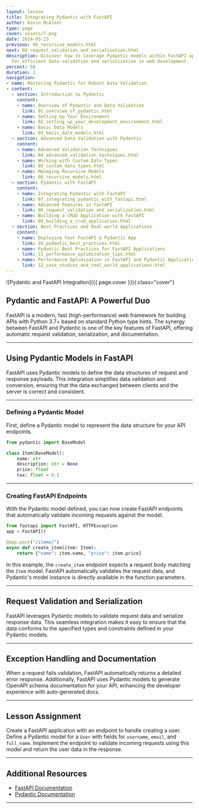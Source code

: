 ```yaml
---
layout: lesson
title: Integrating Pydantic with FastAPI
author: Kevin McAleer
type: page
cover: assets/7.png
date: 2024-03-23
previous: 06_recursive_models.html
next: 08_request_validation_and_serialization.html
description: Discover how to leverage Pydantic models within FastAPI applications
  for efficient data validation and serialization in web development.
percent: 56
duration: 2
navigation:
- name: Mastering Pydantic for Robust Data Validation
- content:
  - section: Introduction to Pydantic
    content:
    - name: Overview of Pydantic and Data Validation
      link: 01_overview_of_pydantic.html
    - name: Setting Up Your Environment
      link: 02_setting_up_your_development_environment.html
    - name: Basic Data Models
      link: 03_basic_data_models.html
  - section: Advanced Data Validation with Pydantic
    content:
    - name: Advanced Validation Techniques
      link: 04_advanced_validation_techniques.html
    - name: Working with Custom Data Types
      link: 05_custom_data_types.html
    - name: Managing Recursive Models
      link: 06_recursive_models.html
  - section: Pydantic with FastAPI
    content:
    - name: Integrating Pydantic with FastAPI
      link: 07_integrating_pydantic_with_fastapi.html
    - name: Advanced Features in FastAPI
      link: 08_request_validation_and_serialization.html
    - name: Building a CRUD Application with FastAPI
      link: 09_building_a_crud_application.html
  - section: Best Practices and Real-world Applications
    content:
    - name: Deploying Your FastAPI & Pydantic App
      link: 10_pydantic_best_practices.html
    - name: Pydantic Best Practices for FastAPI Applications
      link: 11_performance_optimization_tips.html
    - name: Performance Optimization in FastAPI and Pydantic Applications
      link: 12_case_studies_and_real_world_applications.html
---
```



![Pydantic and FastAPI Integration]({{ page.cover }}){:class="cover"}

## Pydantic and FastAPI: A Powerful Duo

FastAPI is a modern, fast (high-performance) web framework for building APIs with Python 3.7+ based on standard Python type hints. The synergy between FastAPI and Pydantic is one of the key features of FastAPI, offering automatic request validation, serialization, and documentation.

---

## Using Pydantic Models in FastAPI

FastAPI uses Pydantic models to define the data structures of request and response payloads. This integration simplifies data validation and conversion, ensuring that the data exchanged between clients and the server is correct and consistent.

---

### Defining a Pydantic Model

First, define a Pydantic model to represent the data structure for your API endpoints.

```python
from pydantic import BaseModel

class Item(BaseModel):
    name: str
    description: str = None
    price: float
    tax: float = 0.1
```

---

### Creating FastAPI Endpoints

With the Pydantic model defined, you can now create FastAPI endpoints that automatically validate incoming requests against the model.

```python
from fastapi import FastAPI, HTTPException
app = FastAPI()

@app.post("/items/")
async def create_item(item: Item):
    return {"name": item.name, "price": item.price}
```

In this example, the `create_item` endpoint expects a request body matching the `Item` model. FastAPI automatically validates the request data, and Pydantic's model instance is directly available in the function parameters.

---

## Request Validation and Serialization

FastAPI leverages Pydantic models to validate request data and serialize response data. This seamless integration makes it easy to ensure that the data conforms to the specified types and constraints defined in your Pydantic models.

---

## Exception Handling and Documentation

When a request fails validation, FastAPI automatically returns a detailed error response. Additionally, FastAPI uses Pydantic models to generate OpenAPI schema documentation for your API, enhancing the developer experience with auto-generated docs.

---

## Lesson Assignment

Create a FastAPI application with an endpoint to handle creating a user. Define a Pydantic model for a `User` with fields for `username`, `email`, and `full_name`. Implement the endpoint to validate incoming requests using this model and return the user data in the response.

---

## Additional Resources

- [FastAPI Documentation](https://fastapi.tiangolo.com/)
- [Pydantic Documentation](https://pydantic-docs.helpmanual.io/)

---
